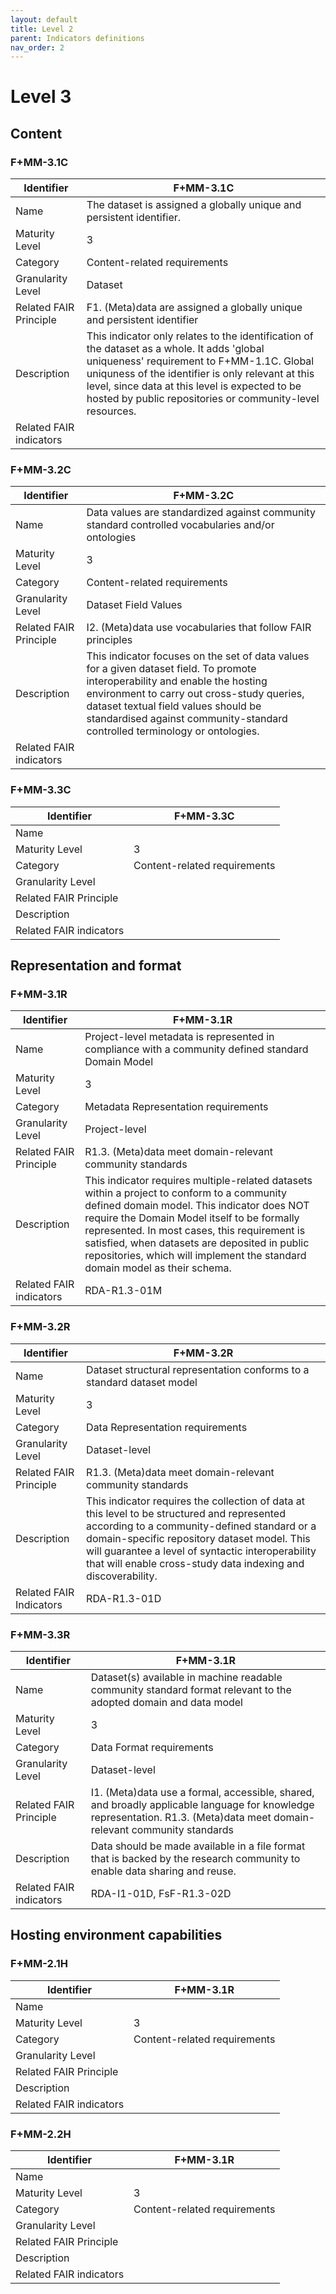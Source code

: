 ```yaml
---
layout: default
title: Level 2
parent: Indicators definitions
nav_order: 2
---
```


# Level 3

## Content

### F+MM-3.1C

| Identifier | F+MM-3.1C |
| --------- | ----------|
| Name | The dataset is assigned a globally unique and persistent identifier. |
| Maturity Level | 3 |
| Category | Content-related requirements |
| Granularity Level | Dataset |
| Related FAIR Principle | F1. (Meta)data are assigned a globally unique and persistent identifier |
| Description | This indicator only relates to the identification of the dataset as a whole. It adds 'global uniqueness' requirement to F+MM-1.1C. Global uniquness of the identifier is only relevant at this level, since data at this level is expected to be hosted by public repositories or community-level resources.     |
| Related FAIR indicators |  |

### F+MM-3.2C

| Identifier | F+MM-3.2C |
| --------- | ----------|
| Name | Data values are standardized against community standard controlled vocabularies and/or ontologies |
| Maturity Level | 3 |
| Category | Content-related requirements |
| Granularity Level | Dataset Field Values |
| Related FAIR Principle | I2. (Meta)data use vocabularies that follow FAIR principles |
| Description | This indicator focuses on the set of data values for a given dataset field. To promote interoperability and enable the hosting environment to carry out cross-study queries, dataset textual field values should be standardised against community-standard controlled terminology or ontologies.       |
| Related FAIR indicators |  |

### F+MM-3.3C

| Identifier | F+MM-3.3C |
| --------- | ----------|
| Name |  |
| Maturity Level | 3 |
| Category | Content-related requirements |
| Granularity Level |  |
| Related FAIR Principle |  |
| Description |       |
| Related FAIR indicators |  |


## Representation and format

### F+MM-3.1R

| Identifier | F+MM-3.1R |
| --------- | ----------|
| Name | Project-level metadata is represented in compliance with a community defined standard Domain Model |
| Maturity Level | 3 |
| Category | Metadata Representation requirements |
| Granularity Level | Project-level |
| Related FAIR Principle | R1.3. (Meta)data meet domain-relevant community standards |
| Description |  This indicator requires multiple-related datasets within a project to conform to a community defined domain model. This indicator does NOT require the Domain Model itself to be formally represented. In most cases, this requirement is satisfied, when datasets are deposited in public repositories, which will implement the standard domain model as their schema.   |
| Related FAIR indicators | RDA-R1.3-01M |

### F+MM-3.2R

| Identifier | F+MM-3.2R |
| --------- | ----------|
| Name | Dataset structural representation conforms to a standard dataset model |
| Maturity Level | 3 |
| Category | Data Representation requirements |
| Granularity Level | Dataset-level |
| Related FAIR Principle | R1.3. (Meta)data meet domain-relevant community standards |
| Description | This indicator requires the collection of data at this level to be structured and represented according to a community-defined standard or a domain-specific repository dataset model. This will guarantee a level of syntactic interoperability that will enable cross-study data indexing and discoverability.   |
| Related FAIR Indicators | RDA-R1.3-01D |

### F+MM-3.3R

| Identifier | F+MM-3.1R |
| --------- | ----------|
| Name | Dataset(s) available in machine readable community standard format relevant to the adopted domain and data model |
| Maturity Level | 3 |
| Category | Data Format requirements |
| Granularity Level | Dataset-level |
| Related FAIR Principle | I1. (Meta)data use a formal, accessible, shared, and broadly applicable language for knowledge representation. R1.3. (Meta)data meet domain-relevant community standards |
| Description |  Data should be made available in a file format that is backed by the research community to enable data sharing and reuse.     |
| Related FAIR indicators | RDA-I1-01D, FsF-R1.3-02D  |

## Hosting environment capabilities

### F+MM-2.1H

| Identifier | F+MM-3.1R |
| --------- | ----------|
| Name |  |
| Maturity Level | 3 |
| Category | Content-related requirements |
| Granularity Level |  |
| Related FAIR Principle |  |
| Description |       |
| Related FAIR indicators |  |

### F+MM-2.2H
| Identifier | F+MM-3.1R |
| --------- | ----------|
| Name |  |
| Maturity Level | 3 |
| Category | Content-related requirements |
| Granularity Level |  |
| Related FAIR Principle |  |
| Description |       |
| Related FAIR indicators |  |
